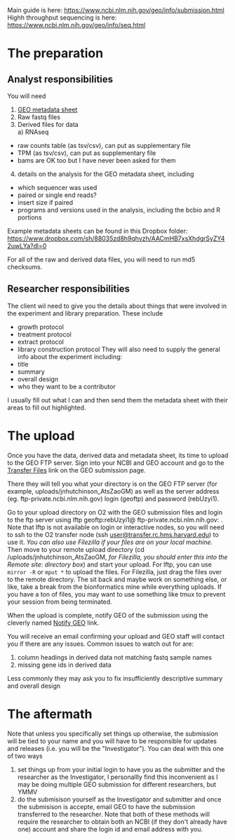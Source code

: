 Main guide is here:
https://www.ncbi.nlm.nih.gov/geo/info/submission.html
Highh throughput sequencing is here:
https://www.ncbi.nlm.nih.gov/geo/info/seq.html

# The preparation 

## Analyst responsibilities
You will need
1) [GEO metadata sheet](https://www.ncbi.nlm.nih.gov/geo/info/seq.html)
2) Raw fastq files
3) Derived files for data  
  a) RNAseq
- raw counts table (as tsv/csv), can put as supplementary file
- TPM (as tsv/csv), can put as supplementary file
- bams are OK too but I have never been asked for them

4) details on the analysis for the GEO metadata sheet, including
- which sequencer was used
- paired or single end reads?
- insert size if paired
- programs and versions used in the analysis, including the bcbio and R portions

Example metadata sheets can be found in this Dropbox folder:
https://www.dropbox.com/sh/88035zd8h9qhvzh/AACmHB7xsXhdgrSyZY42uwLYa?dl=0

For all of the raw and derived data files, you will need to run md5 checksums.

## Researcher responsibilities
The client wil need to give you the details about things that were involved in the experiment and library preparation.
These include
- growth protocol
- treatment protocol 
- extract protocol
- library construction protocol
They will also need to supply the general info about the experiment including:
- title
- summary
- overall design
- who they want to be a contributor

I usually fill out what I can and then send them the metadata sheet with their areas to fill out highlighted.

# The upload
Once you have the data, derived data and metadata sheet, its time to upload to the GEO FTP server.
Sign into your NCBI and GEO account and go to the [Transfer Files](https://www.ncbi.nlm.nih.gov/geo/info/submissionftp.html) link on the GEO submission page. 

There they will tell you what your directory is on the GEO FTP server (for example, uploads/jnhutchinson_AtsZaoGM) as well as the server address (eg. ftp-private.ncbi.nlm.nih.gov) login (geoftp) and password (rebUzyi1). 

Go to your  upload directory on O2 with the GEO submission files and login to the ftp server using lftp geoftp:rebUzyi1@ ftp-private.ncbi.nlm.nih.gov: . Note that lftp is not available on login or interactive nodes, so you will need to ssh to the O2 transfer node (ssh user@transfer.rc.hms.harvard.edu) to use it. *You can also use Filezilla if your files are on your local machine.* Then move to your remote upload directory (cd /uploads/jnhutchinson_AtsZaoGM, *for Filezilla, you should enter this into the Remote site: directory box*) and start your upload. For lftp, you can use 
```mirror -R``` or ```mput *``` to upload the files. For Filezilla, just drag the files over to the remote directory. The sit back and maybe work on something else, or like, take a break from the bionformatics mine while everything uploads. If you have a ton of files, you may want to use something like tmux to prevent your session from being terminated. 


When the upload is complete, notify GEO of the submission using the cleverly named [Notify GEO](https://submit.ncbi.nlm.nih.gov/geo/submission/) link. 

You will receive an email confirming your upload and GEO staff will contact you if there are any issues. Common issues to watch out for are:
1) column headings in derived data not matching fastq sample names
2) missing gene ids in derived data

Less commonly they may ask you to fix insufficiently descriptive summary and overall design

# The aftermath

Note that unless you specifically set things up otherwise, the submission will be tied to your name and you will have to be responsible for updates and releases (i.e. you will be the "Investigator"). You can deal with this one of two ways
1) set things up from your initial login to have you as the submitter and the researcher as the Investigator, I personallly find this inconvenient as I may be doing multiple GEO submission for different researchers, but YMMV
2) do the submisison yourself as the Investigator and submitter and once the submisison is accepte, email GEO to have the submission transferred to the researcher. 
Note that both of these methods will require the researcher to obtain both an NCBI (if they don't already have one) account and share the login id and email address with you. 
